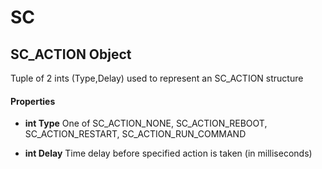 # SC

## SC\_ACTION Object

Tuple of 2 ints \(Type,Delay\) used to represent an SC\_ACTION structure

#### Properties

  -  **int Type** 
    One of SC\_ACTION\_NONE, SC\_ACTION\_REBOOT, SC\_ACTION\_RESTART, SC\_ACTION\_RUN\_COMMAND

  -  **int Delay** 
    Time delay before specified action is taken \(in milliseconds\)